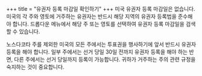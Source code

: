 +++
title = "유권자 등록 마감일 확인하기"
+++
미국 유권자 등록 마감일은 없습니다. 미국의 각 주와 영토에 거주하는 유권자는 반드시 해당 지역의 유권자 등록법을 준수해야 합니다. 드롭다운 메뉴에서 해당 주 또는 영토를 선택하여 유권자 등록 마감일을 검색할 수 있습니다.

노스다코타 주를 제외한 미국의 모든 주에서는 투표권을 행사하기에 앞서 반드시 유권자 등록을 해야 합니다. 일부 주에서는 선거 당일 30일 전까지 유권자 등록을 해야 하는 반면, 다른 주에서는 선거 당일까지 등록이 가능합니다. 귀하가 거주하는 주의 관련 규정을 숙지하는 것이 중요합니다.
